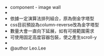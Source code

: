    * component - image wall
   *
   * 依據一定演算法排列組合，原為倒金字塔型
   * css目前預設為column-reverse改為金字塔型
   * 數量大會一直向下延展，如有可視範圍需求
   * 可使用固定高度容器包裝，使之產生scroll-y
   *
   * @author Leo.Lee

